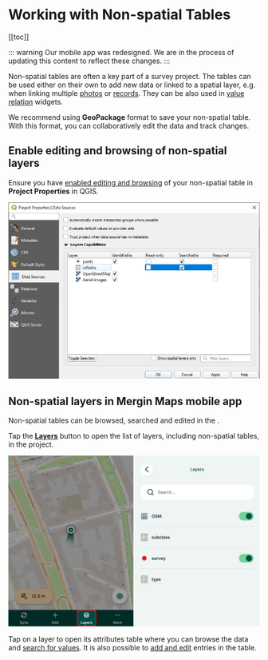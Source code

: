 # Working with Non-spatial Tables
[[toc]]

::: warning
Our mobile app was redesigned. We are in the process of updating this content to reflect these changes.
:::

Non-spatial tables are often a key part of a survey project. The tables can be used either on their own to add new data or linked to a spatial layer, e.g. when linking multiple [photos](./attach-multiple-photos-to-features/) or [records](./one-to-n-relations/). They can be also used in [value relation](../layer/settingup_forms/#value-relation) widgets.

We recommend using **GeoPackage** format to save your non-spatial table. With this format, you can collaboratively edit the data and track changes.

## Enable editing and browsing of non-spatial layers
Ensure you have [enabled editing and browsing](../gis/search_data/) of your non-spatial table in **Project Properties** in QGIS.

![QGIS project properties editing and browsing setup](./qgis_nonspatial_properties.jpg "QGIS project properties editing and browsing setup")

## Non-spatial layers in Mergin Maps mobile app
Non-spatial tables can be browsed, searched and edited in the <MobileAppNameShort />.

Tap the [**Layers**](../field/layers/) button to open the list of layers, including non-spatial tables, in the project.

![Layers in Mergin Maps mobile app](./mobile-app-non-spatial-layers.jpg "Layers in Mergin Maps mobile app")

Tap on a layer to open its attributes table where you can browse the data and [search for values](../gis/search_data/#searching-for-values-in-mergin-maps-mobile-app). It is also possible to [add and edit](../field/mobile-features/#add-non-spatial-features) entries in the table.


